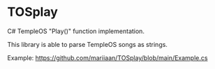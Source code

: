# TOSplay
C# TempleOS "Play()" function implementation.

This library is able to parse TempleOS songs as strings.

Example: https://github.com/mariiaan/TOSplay/blob/main/Example.cs
